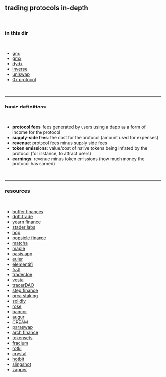 ## trading protocols in-depth

<br>

### in this dir

<br>

* [gns](gns.md)
* [gmx](https://github.com/go-outside-labs/mev-toolkit/tree/main/MEV_by_chains/MEV_on_Arbitrum/gmx)
* [dydx](dydx.md)
* [inverse](inverse.md)
* [uniswap](uniswap)
* [0x protocol](0x_protocol)

<br>

----

### basic definitions

<br>

* **protocol fees**: fees generated by users using a dapp as a form of income for the protocol
* **supply-side fees**: the cost for the protocol (amount used for expenses)
* **revenue**: protocol fees minus supply side fees
* **token emissions**: value/cost of native tokens being inflated by the protocol (for instance, to attract users)
* **earnings**: revenue minus token emissions (how much money the protocol has earned)

<br>


----

### resources

<br>

* [buffer.finances](https://buffer.finance/)
* [drift.trade](https://www.drift.trade/)
* [yearn finance](https://yearn.finance/#/portfolio)
* [stader labs](https://staderlabs.com/)
* [hop](https://app.hop.exchange/#/send?token=ETH)
* [popsicle finance](https://popsicle.finance/)
* [matcha](https://matcha.xyz/)
* [maple](https://www.maple.finance/)
* [oasis.app](https://oasis.app/)
* [euler](https://www.euler.finance/)
* [elementifi](https://app.element.fi/fixedrates)
* [fodl](https://app.fodl.finance/nft)
* [traderJoe](https://traderjoexyz.com/farm#/)
* [vesta](https://vestafinance.xyz/)
* [tracerDAO](https://github.com/tracer-protocol)
* [step.finance](https://app.step.finance/#/dashboard)
* [orca staking](https://www.orca.so/staking)
* [solidly](https://solidly.exchange/liquidity)
* [rose](https://app.rose.fi/#/)
* [bancor](https://app.bancor.network/pools)
* [augur](https://augur.net/)
* [CREAM](https://app.cream.finance/)
* [paraswap](https://www.paraswap.io/)
* [arch finance](https://beta.archfinance.io/)
* [tokensets](https://www.tokensets.com/)
* [fracium](https://francium.io/)
* [rotki](https://rotki.com/)
* [crystal](https://defi.krystal.app/)
* [hotbit](https://www.hotbit.io)
* [slingshot](https://app.slingshot.finance/trade/m/MATIC)
* [zapper](https://zapper.fi/invest)

